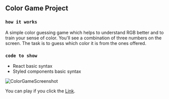 ## Color Game Project

### `how it works`

A simple color guessing game which helps to understand RGB better and to train your sense of color.
You'll see a combination of three numbers on the screen. The task is to guess which color it is from the ones offered.

### `code to show`

* React basic syntax
* Styled components basic syntax

![ColorGameScreenshot](https://i.ibb.co/dB9SQSt/Color-Game.png)

You can play if you click the [Link](https://colour-game-react.herokuapp.com/).
